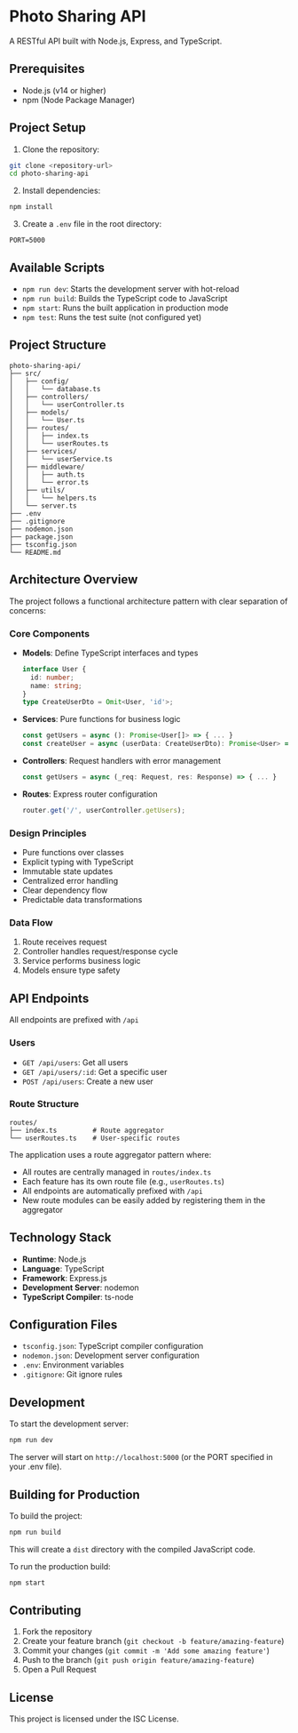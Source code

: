 # Photo Sharing API

A RESTful API built with Node.js, Express, and TypeScript.

## Prerequisites

- Node.js (v14 or higher)
- npm (Node Package Manager)

## Project Setup

1. Clone the repository:

```bash
git clone <repository-url>
cd photo-sharing-api
```

2. Install dependencies:

```bash
npm install
```

3. Create a `.env` file in the root directory:

```plaintext
PORT=5000
```

## Available Scripts

- `npm run dev`: Starts the development server with hot-reload
- `npm run build`: Builds the TypeScript code to JavaScript
- `npm start`: Runs the built application in production mode
- `npm test`: Runs the test suite (not configured yet)

## Project Structure

```
photo-sharing-api/
├── src/
│   ├── config/
│   │   └── database.ts
│   ├── controllers/
│   │   └── userController.ts
│   ├── models/
│   │   └── User.ts
│   ├── routes/
│   │   ├── index.ts
│   │   └── userRoutes.ts
│   ├── services/
│   │   └── userService.ts
│   ├── middleware/
│   │   ├── auth.ts
│   │   └── error.ts
│   ├── utils/
│   │   └── helpers.ts
│   └── server.ts
├── .env
├── .gitignore
├── nodemon.json
├── package.json
├── tsconfig.json
└── README.md
```

## Architecture Overview

The project follows a functional architecture pattern with clear separation of concerns:

### Core Components

- **Models**: Define TypeScript interfaces and types

  ```typescript
  interface User {
    id: number;
    name: string;
  }
  type CreateUserDto = Omit<User, 'id'>;
  ```

- **Services**: Pure functions for business logic

  ```typescript
  const getUsers = async (): Promise<User[]> => { ... }
  const createUser = async (userData: CreateUserDto): Promise<User> => { ... }
  ```

- **Controllers**: Request handlers with error management

  ```typescript
  const getUsers = async (_req: Request, res: Response) => { ... }
  ```

- **Routes**: Express router configuration
  ```typescript
  router.get('/', userController.getUsers);
  ```

### Design Principles

- Pure functions over classes
- Explicit typing with TypeScript
- Immutable state updates
- Centralized error handling
- Clear dependency flow
- Predictable data transformations

### Data Flow

1. Route receives request
2. Controller handles request/response cycle
3. Service performs business logic
4. Models ensure type safety

## API Endpoints

All endpoints are prefixed with `/api`

### Users

- `GET /api/users`: Get all users
- `GET /api/users/:id`: Get a specific user
- `POST /api/users`: Create a new user

### Route Structure

```
routes/
├── index.ts         # Route aggregator
└── userRoutes.ts    # User-specific routes
```

The application uses a route aggregator pattern where:

- All routes are centrally managed in `routes/index.ts`
- Each feature has its own route file (e.g., `userRoutes.ts`)
- All endpoints are automatically prefixed with `/api`
- New route modules can be easily added by registering them in the aggregator

## Technology Stack

- **Runtime**: Node.js
- **Language**: TypeScript
- **Framework**: Express.js
- **Development Server**: nodemon
- **TypeScript Compiler**: ts-node

## Configuration Files

- `tsconfig.json`: TypeScript compiler configuration
- `nodemon.json`: Development server configuration
- `.env`: Environment variables
- `.gitignore`: Git ignore rules

## Development

To start the development server:

```bash
npm run dev
```

The server will start on `http://localhost:5000` (or the PORT specified in your .env file).

## Building for Production

To build the project:

```bash
npm run build
```

This will create a `dist` directory with the compiled JavaScript code.

To run the production build:

```bash
npm start
```

## Contributing

1. Fork the repository
2. Create your feature branch (`git checkout -b feature/amazing-feature`)
3. Commit your changes (`git commit -m 'Add some amazing feature'`)
4. Push to the branch (`git push origin feature/amazing-feature`)
5. Open a Pull Request

## License

This project is licensed under the ISC License.
